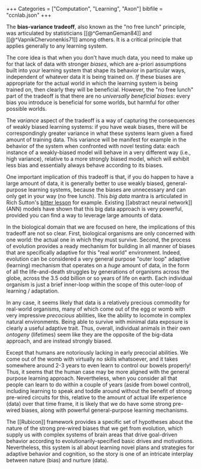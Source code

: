 +++
Categories = ["Computation", "Learning", "Axon"]
bibfile = "ccnlab.json"
+++

The **bias-variance tradeoff**, also known as the "no free lunch" principle, was articulated by statisticians [[@^GemanGeman84]] and [[@^VapnikChervonenkis71]] among others. It is a critical principle that applies generally to any learning system.

The core idea is that when you don't have much data, you need to make up for that lack of data with stronger _biases_, which are a-priori assumptions built into your learning system that shape its behavior in particular ways, independent of whatever data it is being trained on. _If_ these biases are appropriate for the actual world in which the learning system is being trained on, then clearly they will be beneficial. However, the "no free lunch" part of the tradeoff is that there are no _universally beneficial biases_: every bias you introduce is beneficial for some worlds, but harmful for other possible worlds.

The _variance_ aspect of the tradeoff is a way of capturing the consequences of weakly biased learning systems: if you have weak biases, there will be correspondingly greater variance in what these systems learn given a fixed amount of training data. This variance will be manifest for example in the behavior of the system when confronted with novel testing data: each instance of a weakly-biased model will behave in a very different way (i.e., high variance), relative to a more strongly biased model, which will exhibit less bias and essentially always behave according to its biases.

One important implication of this tradeoff is that, if you do happen to have a large amount of data, it is generally better to use weakly biased, general-purpose learning systems, because the biases are unnecessary and can only get in your way (no free lunch). This _big data_ mantra is articulated in Rich Sutton's [bitter lesson](http://www.incompleteideas.net/IncIdeas/BitterLesson.html) for example. Existing [[abstract neural network]] (ANN) models have shown that this big data approach is very powerful, provided you can find a way to leverage large amounts of data.

In the biological domain that we are focused on here, the implications of this tradeoff are not so clear. First, biological organisms are only concerned with one world: the actual one in which they must survive. Second, the process of evolution provides a ready mechanism for building in all manner of biases that are specifically adaptive for this "real world" environment. Indeed, evolution can be considered a very general purpose "outer loop" adaptive (learning) mechanism that operates on a _huge_ amount of data, in the form of all the life-and-death struggles by generations of organisms across the globe, across the 3.5 odd billion or so years of life on earth. Each individual organism is just a brief inner-loop within the scope of this outer-loop of learning / adaptation.

In any case, it seems likely that data is a relatively precious commodity for real-world organisms, many of which come out of the egg or womb with very impressive _precocious_ abilities, like the ability to locomote in complex natural environments. Being able to survive with minimal data exposure is clearly a useful adaptive trait. Thus, overall, individual animals in their own _ontogeny_ (lifetimes) seem like they are the opposite of the big-data approach, and are instead strongly biased.

Except that humans are notoriously lacking in early precocial abilities. We come out of the womb with virtually no skills whatsoever, and it takes somewhere around 2-3 years to even learn to control our bowels properly! Thus, it seems that the human case may be more aligned with the general purpose learning approach. Nevertheless, when you consider all that people can learn to do within a couple of years (aside from bowel control), including learning to speak and toddle around without the benefit of strong pre-wired circuits for this, relative to the amount of actual life experience (data) over that time frame, it is likely that we do have some strong pre-wired biases, along with powerful general-purpose learning mechanisms.

The [[Rubicon]] framework provides a specific set of hypotheses about the nature of the strong pre-wired biases that we get from evolution, which supply us with complex systems of brain areas that drive goal-driven behavior according to evolutionarily-specified basic drives and motivations. Nevertheless, this system is all about learning novel plans and strategies for adaptive behavior and cognition, so the story is one of an intricate interplay between nature (bias) and nurture (data).

